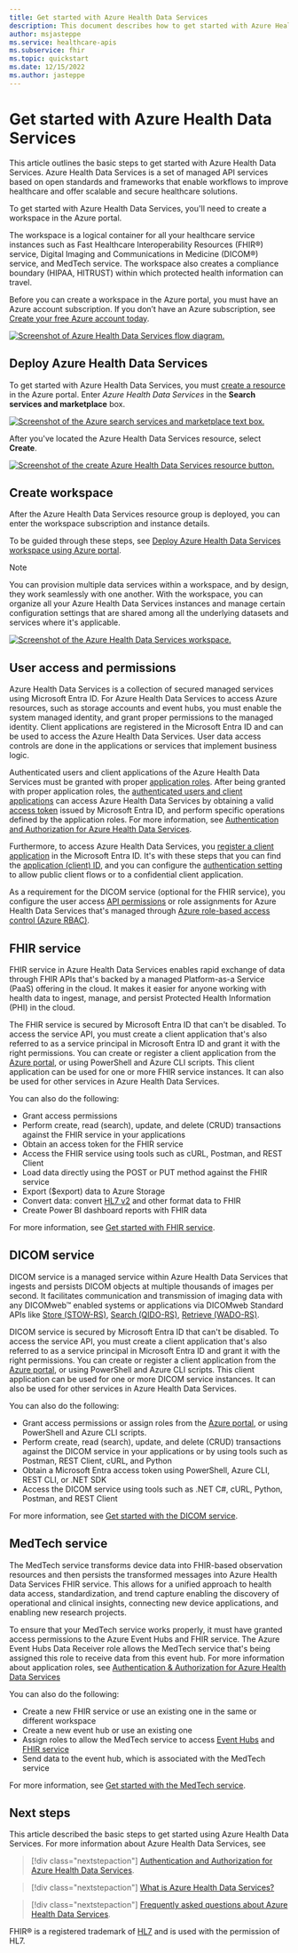 ```yaml
---
title: Get started with Azure Health Data Services
description: This document describes how to get started with Azure Health Data Services.
author: msjasteppe
ms.service: healthcare-apis
ms.subservice: fhir
ms.topic: quickstart
ms.date: 12/15/2022
ms.author: jasteppe
---
```


# Get started with Azure Health Data Services

This article outlines the basic steps to get started with Azure Health Data Services. Azure Health Data Services is a set of managed API services based on open standards and frameworks that enable workflows to improve healthcare and offer scalable and secure healthcare solutions. 

To get started with Azure Health Data Services, you'll need to create a workspace in the Azure portal. 

The workspace is a logical container for all your healthcare service instances such as Fast Healthcare Interoperability Resources (FHIR®) service, Digital Imaging and Communications in Medicine (DICOM®) service, and MedTech service. The workspace also creates a compliance boundary (HIPAA, HITRUST) within which protected health information can travel.

Before you can create a workspace in the Azure portal, you must have an Azure account subscription. If you don’t have an Azure subscription, see [Create your free Azure account today](https://azure.microsoft.com/free/search/?OCID=AID2100131_SEM_c4b0772dc7df1f075552174a854fd4bc:G:s&ef_id=c4b0772dc7df1f075552174a854fd4bc:G:s&msclkid=c4b0772dc7df1f075552174a854fd4bc). 

[![Screenshot of Azure Health Data Services flow diagram.](media/get-started-azure-health-data-services-diagram.png)](media/get-started-azure-health-data-services-diagram.png#lightbox)

## Deploy Azure Health Data Services 

To get started with Azure Health Data Services, you must [create a resource](https://portal.azure.com/#create/hub) in the Azure portal. Enter *Azure Health Data Services* in the **Search services and marketplace** box.

[![Screenshot of the Azure search services and marketplace text box.](media/search-services-marketplace.png)](media/search-services-marketplace.png#lightbox)

After you've located the Azure Health Data Services resource, select **Create**.

[![Screenshot of the create Azure Health Data Services resource button.](media/create-azure-health-data-services-resource.png)](media/create-azure-health-data-services-resource.png#lightbox)

## Create workspace

After the Azure Health Data Services resource group is deployed, you can enter the workspace subscription and instance details. 

To be guided through these steps, see [Deploy Azure Health Data Services workspace using Azure portal](healthcare-apis-quickstart.md).

> [!NOTE] 
> You can provision multiple data services within a workspace, and by design, they work seamlessly with one another. With the workspace, you can organize all your Azure Health Data Services instances and manage certain configuration settings that are shared among all the underlying datasets and services where it's applicable. 

[![Screenshot of the Azure Health Data Services workspace.](media/health-data-services-workspace.png)](media/health-data-services-workspace.png#lightbox)

## User access and permissions

Azure Health Data Services is a collection of secured managed services using Microsoft Entra ID. For Azure Health Data Services to access Azure resources, such as storage accounts and event hubs, you must enable the system managed identity, and grant proper permissions to the managed identity. Client applications are registered in the Microsoft Entra ID and can be used to access the Azure Health Data Services. User data access controls are done in the applications or services that implement business logic.

Authenticated users and client applications of the Azure Health Data Services must be granted with proper [application roles](./../healthcare-apis/authentication-authorization.md#application-roles). After being granted with proper application roles, the [authenticated users and client applications](./../healthcare-apis/authentication-authorization.md#authorization) can access Azure Health Data Services by obtaining a valid [access token](./../healthcare-apis/authentication-authorization.md#access-token) issued by Microsoft Entra ID, and perform specific operations defined by the application roles. For more information, see [Authentication and Authorization for Azure Health Data Services](authentication-authorization.md).

Furthermore, to access Azure Health Data Services, you [register a client application](register-application.md) in the Microsoft Entra ID. It's with these steps that you can find the [application (client) ID](./../healthcare-apis/register-application.md#application-id-client-id), and you can configure the [authentication setting](./../healthcare-apis/register-application.md#authentication-setting-confidential-vs-public) to allow public client flows or to a confidential client application.

As a requirement for the DICOM service (optional for the FHIR service), you configure the user access [API permissions](./../healthcare-apis/register-application.md#api-permissions) or role assignments for Azure Health Data Services that's managed through [Azure role-based access control (Azure RBAC)](configure-azure-rbac.md).  

## FHIR service

FHIR service in Azure Health Data Services enables rapid exchange of data through FHIR APIs that's backed by a managed Platform-as-a Service (PaaS) offering in the cloud. It makes it easier for anyone working with health data to ingest, manage, and persist Protected Health Information (PHI) in the cloud.  

The FHIR service is secured by Microsoft Entra ID that can't be disabled. To access the service API, you must create a client application that's also referred to as a service principal in Microsoft Entra ID and grant it with the right permissions. You can create or register a client application from the [Azure portal](register-application.md), or using PowerShell and Azure CLI scripts. This client application can be used for one or more FHIR service instances. It can also be used for other services in Azure Health Data Services.

You can also do the following:
- Grant access permissions
- Perform create, read (search), update, and delete (CRUD) transactions against the FHIR service in your applications
- Obtain an access token for the FHIR service 
- Access the FHIR service using tools such as cURL, Postman, and REST Client
- Load data directly using the POST or PUT method against the FHIR service 
- Export ($export) data to Azure Storage
- Convert data: convert [HL7 v2](./../healthcare-apis/fhir/convert-data.md) and other format data to FHIR
- Create Power BI dashboard reports with FHIR data 

For more information, see [Get started with FHIR service](./../healthcare-apis/fhir/get-started-with-fhir.md).

## DICOM service

DICOM service is a managed service within Azure Health Data Services that ingests and persists DICOM objects at multiple thousands of images per second. It facilitates communication and transmission of imaging data with any DICOMweb™ enabled systems or applications via DICOMweb Standard APIs like [Store (STOW-RS)](./../healthcare-apis/dicom/dicom-services-conformance-statement.md#store-stow-rs), [Search (QIDO-RS)](./../healthcare-apis/dicom/dicom-services-conformance-statement.md#search-qido-rs), [Retrieve (WADO-RS)](./../healthcare-apis/dicom/dicom-services-conformance-statement.md#retrieve-wado-rs). 

DICOM service is secured by Microsoft Entra ID that can't be disabled. To access the service API, you must create a client application that's also referred to as a service principal in Microsoft Entra ID and grant it with the right permissions. You can create or register a client application from the [Azure portal](register-application.md), or using PowerShell and Azure CLI scripts. This client application can be used for one or more DICOM service instances. It can also be used for other services in Azure Health Data Services.

You can also do the following:
- Grant access permissions or assign roles from the [Azure portal](./../healthcare-apis/configure-azure-rbac.md), or using PowerShell and Azure CLI scripts.
- Perform create, read (search), update, and delete (CRUD) transactions against the DICOM service in your applications or by using tools such as Postman, REST Client, cURL, and Python
- Obtain a Microsoft Entra access token using PowerShell, Azure CLI, REST CLI, or .NET SDK
- Access the DICOM service using tools such as .NET C#, cURL, Python, Postman, and REST Client

For more information, see [Get started with the DICOM service](./../healthcare-apis/dicom/get-started-with-dicom.md).

## MedTech service

The MedTech service transforms device data into FHIR-based observation resources and then persists the transformed messages into Azure Health Data Services FHIR service. This allows for a unified approach to health data access, standardization, and trend capture enabling the discovery of operational and clinical insights, connecting new device applications, and enabling new research projects. 

To ensure that your MedTech service works properly, it must have granted access permissions to the Azure Event Hubs and FHIR service. The Azure Event Hubs Data Receiver role allows the MedTech service that's being assigned this role to receive data from this event hub. For more information about application roles, see [Authentication & Authorization for Azure Health Data Services](./../healthcare-apis/authentication-authorization.md)

You can also do the following:
- Create a new FHIR service or use an existing one in the same or different workspace 
- Create a new event hub or use an existing one 
- Assign roles to allow the MedTech service to access [Event Hubs](./../healthcare-apis/iot/deploy-iot-connector-in-azure.md#granting-access-to-the-device-message-event-hub) and [FHIR service](./../healthcare-apis/iot/deploy-iot-connector-in-azure.md#granting-access-to-the-fhir-service)
- Send data to the event hub, which is associated with the MedTech service 

For more information, see [Get started with the MedTech service](./../healthcare-apis/iot/get-started.md).

## Next steps

This article described the basic steps to get started using Azure Health Data Services. For more information about Azure Health Data Services, see

> [!div class="nextstepaction"]
> [Authentication and Authorization for Azure Health Data Services](authentication-authorization.md).

> [!div class="nextstepaction"]
> [What is Azure Health Data Services?](healthcare-apis-overview.md)

> [!div class="nextstepaction"]
> [Frequently asked questions about Azure Health Data Services](healthcare-apis-faqs.md).

FHIR&#174; is a registered trademark of [HL7](https://hl7.org/fhir/) and is used with the permission of HL7.
